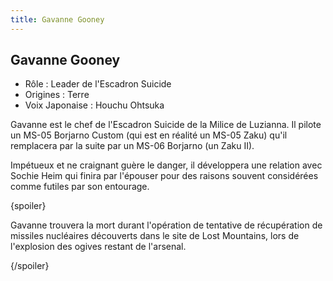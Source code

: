 ```yaml
---
title: Gavanne Gooney
---
```


Gavanne Gooney
--------------



* Rôle : Leader de l'Escadron Suicide
* Origines : Terre
* Voix Japonaise : Houchu Ohtsuka



Gavanne est le chef de l'Escadron Suicide de la Milice de Luzianna. Il pilote un MS-05 Borjarno Custom (qui est en réalité un MS-05 Zaku) qu'il remplacera par la suite par un MS-06 Borjarno (un Zaku II).   

  

 Impétueux et ne craignant guère le danger, il développera une relation avec Sochie Heim qui finira par l'épouser pour des raisons souvent considérées comme futiles par son entourage.   

  

 {spoiler}  

 Gavanne trouvera la mort durant l'opération de tentative de récupération de missiles nucléaires découverts dans le site de Lost Mountains, lors de l'explosion des ogives restant de l'arsenal.  

 {/spoiler}